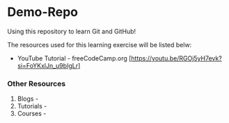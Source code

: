 # Demo-Repo
Using this repository to learn Git and GitHub!

The resources used for this learning exercise will be listed belw:

* YouTube Tutorial - freeCodeCamp.org [https://youtu.be/RGOj5yH7evk?si=FoYKxlJn_u9bIgLr]

### Other Resources

1. Blogs - 
2. Tutorials - 
3. Courses - 


